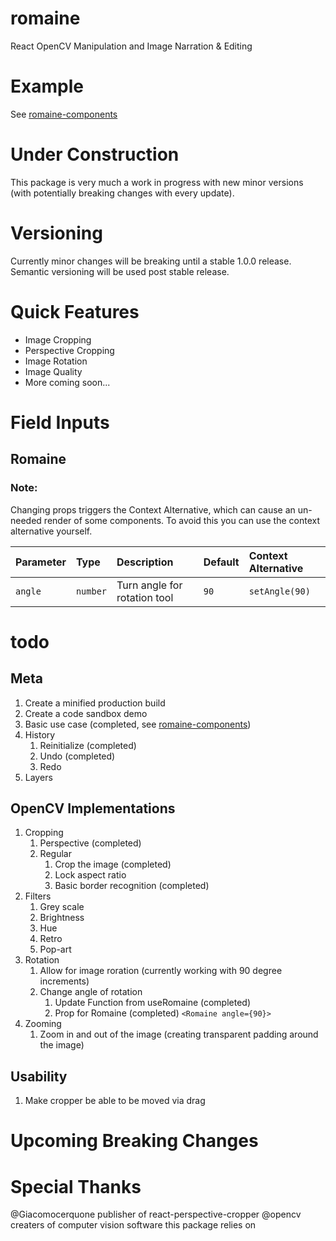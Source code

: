 # romaine

React OpenCV Manipulation and Image Narration & Editing

# Example

See <a href="https://www.npmjs.com/package/romaine-components">romaine-components</a>

# Under Construction

This package is very much a work in progress with new minor versions (with potentially breaking changes with every update).

# Versioning

Currently minor changes will be breaking until a stable 1.0.0 release. Semantic versioning will be used post stable release.

# Quick Features

- Image Cropping
- Perspective Cropping
- Image Rotation
- Image Quality
- More coming soon...

# Field Inputs

## Romaine

### Note:

Changing props triggers the Context Alternative, which can cause an un-needed render of some components. To avoid this you can use the context alternative yourself.

| Parameter | Type     | Description                  | Default | Context Alternative |
| :-------- | :------- | :--------------------------- | :------ | :------------------ |
| `angle`   | `number` | Turn angle for rotation tool | `90`    | `setAngle(90)`      |

# todo

## Meta

1. Create a minified production build
2. Create a code sandbox demo
3. Basic use case (completed, see <a href="https://www.npmjs.com/package/romaine-components">romaine-components</a>)
4. History
   1. Reinitialize (completed)
   2. Undo (completed)
   3. Redo
5. Layers

## OpenCV Implementations

1. Cropping
   1. Perspective (completed)
   2. Regular
      1. Crop the image (completed)
      2. Lock aspect ratio
      3. Basic border recognition (completed)
2. Filters
   1. Grey scale
   2. Brightness
   3. Hue
   4. Retro
   5. Pop-art
3. Rotation
   1. Allow for image roration (currently working with 90 degree increments)
   2. Change angle of rotation
      1. Update Function from useRomaine (completed)
      2. Prop for Romaine (completed)
         `<Romaine angle={90}>`
4. Zooming
   1. Zoom in and out of the image (creating transparent padding around the image)

## Usability

1. Make cropper be able to be moved via drag

# Upcoming Breaking Changes

# Special Thanks

@Giacomocerquone publisher of react-perspective-cropper
@opencv creaters of computer vision software this package relies on
